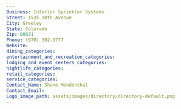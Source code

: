 ```yaml
---
Business: Interior Sprinkler Systems
Street: 1535 10th Avenue
City: Greeley
State: Colorado
Zip: 80631
Phone: (970) 302-3777
Website: 
dining_categories: 
entertainment_and_recreation_categories: 
lodging_and_event_centers_categories: 
nightlife_categories: 
retail_categories: 
service_categories: 
Contact_Name: Shane Mendenthal
Contact_Email: 
Logo_image_path: assets/images/directory/directory-default.png
---
```

